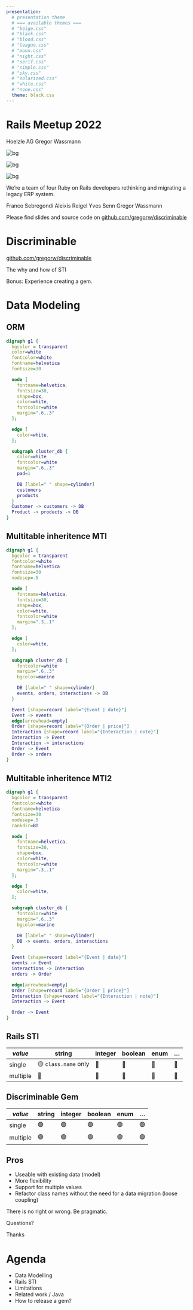 ```yaml
---
presentation:
  # presentation theme
  # === available themes ===
  # "beige.css"
  # "black.css"
  # "blood.css"
  # "league.css"
  # "moon.css"
  # "night.css"
  # "serif.css"
  # "simple.css"
  # "sky.css"
  # "solarized.css"
  # "white.css"
  # "none.css"
  theme: black.css
---
```


<!-- slide -->

# Rails Meetup 2022

Hoelzle AG
Gregor Wassmann

<!-- slide -->

![bg](https://assets.hoelzle.ch/image/upload/ar_16:9,c_lfill,dpr_2.0,f_auto,g_custom:face,w_450/iStock-1069742886)

<!-- slide -->

![bg](https://assets.hoelzle.ch/image/upload/ar_16:9,c_lfill,dpr_2.0,f_auto,w_450/iStock-1030386752)

<!-- slide -->

![bg](https://assets.hoelzle.ch/image/upload/c_limit,dpr_auto,f_auto,q_auto:eco,w_1200/v1585066206/Depositphotos_43697107_original)


<!-- slide -->

We’re a team of four Ruby on Rails developers rethinking and migrating a legacy ERP system.

Franco Sebregondi
Aleixis Reigel
Yves Senn
Gregor Wassmann


<!-- slide -->

Please find slides and source code on
[github.com/gregorw/discriminable](https://github.com/gregorw/discriminable)

<!-- slide -->

# Discriminable

[github.com/gregorw/discriminable](https://github.com/gregorw/discriminable)

The why and how of STI

Bonus: Experience creating a gem.


<!-- slide -->

# Data Modeling

<!-- slide -->

## ORM

```dot
digraph g1 {
  bgcolor = transparent
  color=white
  fontcolor=white
  fontname=helvetica
  fontsize=30

  node [
    fontname=helvetica,
    fontsize=30,
    shape=box,
    color=white,
    fontcolor=white
    margin=".6,.3"
  ];

  edge [
    color=white,
  ];

  subgraph cluster_db {
    color=white
    fontcolor=white
    margin=".6,.3"
    pad=1

    DB [label=" " shape=cylinder]
    customers
    products
  }
  Customer -> customers -> DB
  Product -> products -> DB
}
```

<!-- slide -->

## Multitable inheritence MTI

```dot
digraph g1 {
  bgcolor = transparent
  fontcolor=white
  fontname=helvetica
  fontsize=30
  nodesep=.5

  node [
    fontname=helvetica,
    fontsize=30,
    shape=box,
    color=white,
    fontcolor=white
    margin=".3,.1"
  ];

  edge [
    color=white,
  ];

  subgraph cluster_db {
    fontcolor=white
    margin=".6,.3"
    bgcolor=marine

    DB [label=" " shape=cylinder]
    events, orders, interactions -> DB
  }

  Event [shape=record label="{Event | date}"]
  Event -> events
  edge[arrowhead=empty]
  Order [shape=record label="{Order | price}"]
  Interaction [shape=record label="{Interaction | note}"]
  Interaction -> Event
  Interaction -> interactions
  Order -> Event
  Order -> orders
}
```

<!-- slide -->

## Multitable inheritence MTI2

```dot
digraph g1 {
  bgcolor = transparent
  fontcolor=white
  fontname=helvetica
  fontsize=30
  nodesep=.5
  rankdir=BT

  node [
    fontname=helvetica,
    fontsize=30,
    shape=box,
    color=white,
    fontcolor=white
    margin=".3,.1"
  ];

  edge [
    color=white,
  ];

  subgraph cluster_db {
    fontcolor=white
    margin=".6,.3"
    bgcolor=marine

    DB [label=" " shape=cylinder]
    DB -> events, orders, interactions
  }

  Event [shape=record label="{Event | date}"]
  events -> Event
  interactions -> Interaction
  orders -> Order

  edge[arrowhead=empty]
  Order [shape=record label="{Order | price}"]
  Interaction [shape=record label="{Interaction | note}"]
  Interaction -> Event

  Order -> Event
}
```

<!-- slide -->

## Rails STI

| *value* | string | integer | boolean | enum | … |
|--|--|--|--|--|--|
| single | 🟡 `class.name` only | 🔴 |  🔴 |  🔴 |  🔴 |
| multiple | 🔴 | 🔴 |  🔴 |  🔴 |  🔴 |

<!-- slide -->

## Discriminable Gem

| *value* | string | integer | boolean | enum | … |
|--|--|--|--|--|--|
| single | 🟢 | 🟢 |  🟢 |  🟢 |  🟢 |
| multiple | 🟢 | 🟢 |  🟢 |  🟢 |  🟢 |

<!-- slide -->

## Pros

- Useable with existing data (model)
- More flexibility
- Support for multiple values
- Refactor class names without the need for a data migration (loose coupling)

<!-- slide -->

There is no right or wrong.
Be pragmatic.

<!-- slide -->

Questions?

<!-- slide -->

Thanks

<!-- slide -->

# Agenda

- Data Modelling
- Rails STI
- Limitations
- Related work / Java
- How to release a gem?
